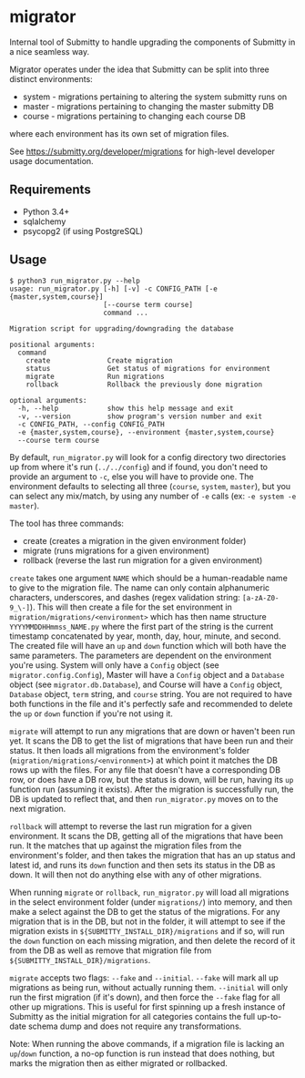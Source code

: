 migrator
========

Internal tool of Submitty to handle upgrading the components of Submitty
in a nice seamless way.

Migrator operates under the idea that Submitty can be split into three
distinct environments:
* system - migrations pertaining to altering the system submitty runs on
* master - migrations pertaining to changing the master submitty DB
* course - migrations pertaining to changing each course DB

where each environment has its own set of migration files.

See https://submitty.org/developer/migrations for high-level developer usage documentation.

Requirements
------------
* Python 3.4+
* sqlalchemy
* psycopg2 (if using PostgreSQL)

Usage
-----
```
$ python3 run_migrator.py --help
usage: run_migrator.py [-h] [-v] -c CONFIG_PATH [-e {master,system,course}]
                       [--course term course]
                       command ...

Migration script for upgrading/downgrading the database

positional arguments:
  command
    create              Create migration
    status              Get status of migrations for environment
    migrate             Run migrations
    rollback            Rollback the previously done migration

optional arguments:
  -h, --help            show this help message and exit
  -v, --version         show program's version number and exit
  -c CONFIG_PATH, --config CONFIG_PATH
  -e {master,system,course}, --environment {master,system,course}
  --course term course
 ```
 
By default, `run_migrator.py` will look for a config directory two directories up 
from where it's run (`../../config`) and if found, you don't need to provide
an argument to `-c`, else you will have to provide one. The environment
defaults to selecting all three (`course`, `system`, `master`), but you can
select any mix/match, by using any number of `-e` calls (ex: `-e system -e master`).
 
The tool has three commands:
* create (creates a migration in the given environment folder)
* migrate (runs migrations for a given environment)
* rollback (reverse the last run migration for a given environment)
 
`create` takes one argument `NAME` which should be a human-readable name to give
to the migration file. The name can only contain alphanumeric characters, underscores,
and dashes (regex validation string: `[a-zA-Z0-9_\-]`). This will then create a file
for the set environment in `migration/migrations/<environment>` which has then name
structure `YYYYMMDDHHmmss_NAME.py` where the first part of the string is the current
timestamp concatenated by year, month, day, hour, minute, and second. The created
file will have an `up` and `down` function which will both have the same parameters.
The parameters are dependent on the environment you're using. System will only have
a `Config` object (see `migrator.config.Config`), Master will have a `Config` object
and a `Database` object (see `migrator.db.Database`), and Course will have a `Config`
object, `Database` object, `term` string, and `course` string. You are not
required to have both functions in the file and it's perfectly safe and recommended
to delete the `up` or `down` function if you're not using it.

`migrate` will attempt to run any migrations that are down or haven't been run yet.
It scans the DB to get the list of migrations that have been run and their status.
It then loads all migrations from the environment's folder 
(`migration/migrations/<environment>`) at which point it matches the DB rows up with
the files. For any file that doesn't have a corresponding DB row, or does have a DB
row, but the status is down, will be run, having its `up` function run (assuming it
exists). After the migration is successfully run, the DB is updated to reflect that,
and then `run_migrator.py` moves on to the next migration.

`rollback` will attempt to reverse the last run migration for a given environment.
It scans the DB, getting all of the migrations that have been run. It the matches
that up against the migration files from the environment's folder, and then takes
the migration that has an up status and latest id, and runs its `down` function and
then sets its status in the DB as down. It will then not do anything else with any
of other migrations.

When running `migrate` or `rollback`, `run_migrator.py` will load all migrations in the
select environment folder (under `migrations/`) into memory, and then make a select
against the DB to get the status of the migrations. For any migration that is in
the DB, but not in the folder, it will attempt to see if the migration exists
in `${SUBMITTY_INSTALL_DIR}/migrations` and if so, will run the `down` function
on each missing migration, and then delete the record of it from the DB as well as
remove that migration file from `${SUBMITTY_INSTALL_DIR}/migrations`.
 
`migrate` accepts two flags: `--fake` and `--initial`. `--fake` will mark all up migrations
as being run, without actually running them. `--initial` will only run the first migration 
(if it's down), and then force the `--fake` flag for all other up migrations. This is 
useful for first spinning up a fresh instance of Submitty as the initial migration for 
all categories contains the full up-to-date schema dump and does not require any 
transformations.

Note: When running the above commands, if a migration file is lacking an `up`/`down`
function, a no-op function is run instead that does nothing, but marks the migration
then as either migrated or rollbacked.
